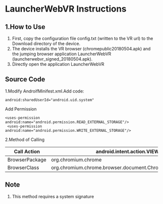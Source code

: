 # LauncherWebVR Instructions

## 1.How to Use

1. First, copy the configuration file config.txt (written to the VR url) to the Download directory of the device.
2. The device installs the VR browser (chromepublic20180504.apk) and the jumping browser application LauncherWebVR (launcherwebvr_signed_20180504.apk).
3. Directly open the application LauncherWebVR

## Source Code

1.Modify AndroifMinifest.xml.Add code:

```
android:sharedUserId="android.uid.system"
```

Add Permission

```
<uses-permission android:name="android.permission.READ_EXTERNAL_STORAGE"/>
 <uses-permission android:name="android.permission.WRITE_EXTERNAL_STORAGE"/>
```

2.Method of Calling

| Call Action    | android.intent.action.VIEW                                  |
| -------------- | ----------------------------------------------------------- |
| BrowserPackage | org.chromium.chrome                                         |
| BrowserClass   | org.chromium.chrome.browser.document.ChromeLauncherActivity |

## **Note**

1. This method requires a system signature

